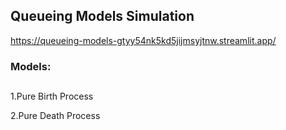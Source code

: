 ## Queueing Models Simulation
https://queueing-models-gtyy54nk5kd5jijmsyjtnw.streamlit.app/
### Models:
##
1.Pure Birth Process

2.Pure Death Process
